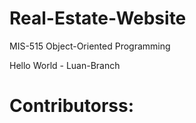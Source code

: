 # Real-Estate-Website
MIS-515 Object-Oriented Programming

Hello World - Luan-Branch

# Contributorss: